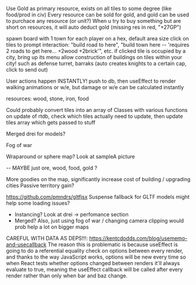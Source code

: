 Use Gold as primary resource, exists on all tiles to some degree (like food/prod in civ)
Every resource can be sold for gold, and gold can be used to purchace any resource (or unit?)
When u try to buy something but are short on resources, it will auto deduct gold (missing res in red, "+27GP")

spawn board with 1 town for each player on a hex, default area size
click on tiles to prompt interaction: "build road to here", "build town here -- 'requires 2 roads to get here... +2wood +2brick'", etc.
  if clicked tile is occupied by a city, bring up its menu
allow construction of buildings on tiles within your city! such as defense turret, barraks (auto creates knights to a certain cap, click to send out)


User actions happen INSTANTLY! push to db, then useEffect to render walking animations or w/e, but damage or w/e can be calculated instantly

resources: wood, stone, iron, food



Could probably convert tiles into an array of Classes with various functions
on update of rtdb, check which tiles actually need to update, then update tiles array which gets passed to stuff 

Merged drei for models?


Fog of war

Wraparound or sphere map?
Look at sampleA picture

-- MAYBE just ore, wood, food, gold ?

More goodies on the map, significantly increase cost of building / upgrading cities
Passive territory gain?


https://github.com/pmndrs/gltfjsx
Suspense fallback for GLTF models might help some loading issues?
- Instancing? Look at drei -> perfomance section 
- Merged?
Also, just using fog of war / changing camera clipping would prob help a lot on bigger maps




CAREFUL WITH DATA AS DEPS!!!: https://kentcdodds.com/blog/usememo-and-usecallback 
The reason this is problematic is because useEffect is going to do a referential equality check on options between every render, and thanks to the way JavaScript works, options will be new every time so when React tests whether options changed between renders it'll always evaluate to true, meaning the useEffect callback will be called after every render rather than only when bar and baz change.